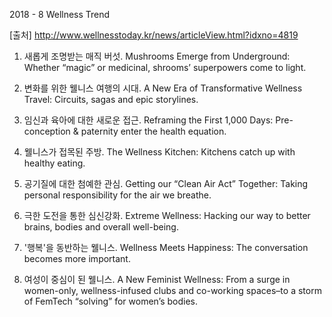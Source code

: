 2018 - 8 Wellness Trend

[출처] http://www.wellnesstoday.kr/news/articleView.html?idxno=4819

1. 새롭게 조명받는 매직 버섯. Mushrooms Emerge from Underground: Whether “magic” or medicinal, shrooms’ superpowers come to light.

2. 변화를 위한 웰니스 여행의 시대. A New Era of Transformative Wellness Travel: Circuits, sagas and epic storylines.

3. 임신과 육아에 대한 새로운 접근. Reframing the First 1,000 Days: Pre-conception & paternity enter the health equation.

4. 웰니스가 접목된 주방. The Wellness Kitchen: Kitchens catch up with healthy eating.

5. 공기질에 대한 첨예한 관심. Getting our “Clean Air Act” Together: Taking personal responsibility for the air we breathe.

6. 극한 도전을 통한 심신강화. Extreme Wellness: Hacking our way to better brains, bodies and overall well-being.

7. '행복'을 동반하는 웰니스. Wellness Meets Happiness: The conversation becomes more important.

8. 여성이 중심이 된 웰니스. A New Feminist Wellness: From a surge in women-only, wellness-infused clubs and co-working spaces–to a storm of FemTech “solving” for women’s bodies.


